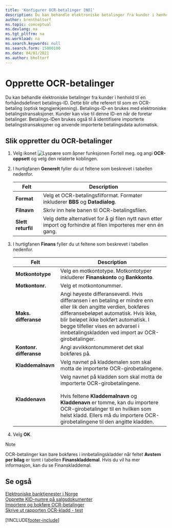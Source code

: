 ```yaml
---
title: 'Konfigurer OCR-betalinger [NO]'
description: Du kan behandle elektroniske betalinger fra kunder i henhold til en forhåndsdefinert betalings-ID i den norske versjonen. Dette blir ofte referert til som en OCR-betaling (optisk tegngjenkjenning).
author: brentholtorf
ms.topic: conceptual
ms.devlang: na
ms.tgt_pltfrm: na
ms.workload: na
ms.search.keywords: null
ms.search.form: 15000100
ms.date: 04/01/2021
ms.author: bholtorf
---
```

# <a name="set-up-ocr-payments"></a>Opprette OCR-betalinger
Du kan behandle elektroniske betalinger fra kunder i henhold til en forhåndsdefinert betalings-ID. Dette blir ofte referert til som en OCR-betaling (optisk tegngjenkjenning). Betalings-ID-en brukes med elektroniske betalingstransaksjoner. Kunder kan vise til denne ID-en når de foretar betalinger. Betalings-IDen brukes også til å identifisere importerte betalingstransaksjoner og anvende importerte betalingsdata automatisk.  

## <a name="to-set-up-ocr-payments"></a>Slik oppretter du OCR-betalinger

1.  Velg ikonet ![Lyspære som åpner funksjonen Fortell meg.](../../media/ui-search/search_small.png "Fortell hva du vil gjøre") og angi **OCR-oppsett** og velg den relaterte koblingen.  
2.  I hurtigfanen **Generelt** fyller du ut feltene som beskrevet i tabellen nedenfor.  

    |Felt|Description|  
    |---------------------------------|---------------------------------------|  
    |**Format**|Velg et OCR-betalingsfilformat. Formater inkluderer **BBS** og **Datadialog**.|  
    |**Filnavn**|Skriv inn hele banen til OCR-betalingsfilen.|  
    |**Slett returfil**|Velg dette alternativet for å gi filen nytt navn etter import og forhindre at filen importeres mer enn én gang.|  

3.  I hurtigfanen **Finans** fyller du ut feltene som beskrevet i tabellen nedenfor.  

    |Felt|Description|  
    |---------------------------------|---------------------------------------|  
    |**Motkontotype**|Velg en motkontotype. Motkontotyper inkluderer **Finanskonto** og **Bankkonto**.|  
    |**Motkontonr.**|Velg et motkontonummer.|  
    |**Maks. differanse**|Angi høyeste differanseverdi. Hvis differansen i en betaling er mindre enn eller lik den angitte verdien, bokføres differansebeløpet automatisk. Hvis ikke, blir beløpet ikke bokført automatisk. I begge tilfeller vises en advarsel i innbetalingskladden ved import av OCR-girobetalinger.|  
    |**Kontonr. differanse**|Angi avvikkontonummeret det skal bokføres på.|  
    |**Kladdemalnavn**|Velg navnet på kladdemalen som skal motta de importerte OCR-girobetalingene.|  
    |**Kladdenavn**|Velg navnet på kladden som skal motta de importerte OCR-girobetalingene.<br /><br /> Hvis feltene **Kladdemalnavn** og **Kladdenavn** er tomme, kan du importere OCR-girobetalinger til en hvilken som helst kladd. Ellers må du importere OCR-girobetalingene til den angitte kladden.|  

4.  Velg **OK**.  

> [!NOTE]  
>  OCR-betalinger kan bare bokføres i innbetalingskladder når feltet **Avstem per bilag** er tomt i tabellen **Finanskladdemal**. Hvis du vil ha mer informasjon, kan du se Finanskladdemal.  

## <a name="see-also"></a>Se også
 [Elektroniske banktjenester i Norge](electronic-banking-in-norway.md)   
 [Opprette KID-numre på salgsdokumenter](how-to-set-up-kid-numbers-on-sales-documents.md)   
 [Importere og bokføre OCR-betalinger](how-to-import-and-post-ocr-payments.md)   
 [Skrive ut rapporten OCR-kladd - test](how-to-print-the-ocr-journal-test-report.md)   
 


[!INCLUDE[footer-include](../../includes/footer-banner.md)]
